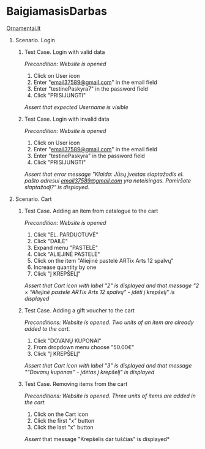 ﻿# BaigiamasisDarbas

[Ornamentai.lt](https://ornamentai.lt/)

1. Scenario. Login

   1. Test Case. Login with valid data
   
      *Precondition: Website is opened*

      1. Click on User icon
      2. Enter "email37589@gmail.com" in the email field
      3. Enter "testinePaskyra7" in the password field
      4. Click "PRISIJUNGTI"
      
      *Assert that expected Username is visible*

   2. Test Case. Login with invalid data
       
      *Precondition: Website is opened*

      1. Click on User icon
      2. Enter "email37589@gmail.com" in the email field
      3. Enter "testinePaskyra" in the password field
      4. Click "PRISIJUNGTI"
      
      *Assert that error message "Klaida: Jūsų įvestas slaptažodis el. pašto adresui email37589@gmail.com yra neteisingas. Pamiršote slaptažodį?" is displayed.*

2. Scenario. Cart

   1. Test Case. Adding an item from catalogue to the cart
   
      *Precondition: Website is opened*

      1. Click "EL. PARDUOTUVĖ"
      2. Click "DAILĖ"
      3. Expand menu "PASTELĖ"
      4. Click "ALIEJINĖ PASTELĖ"
      5. Click on the item "Aliejinė pastelė ARTix Arts 12 spalvų"
      6. Increase quantity by one
      7. Click "Į KREPŠELĮ"
      
      *Assert that Cart icon with label "2" is displayed and that message "2 × “Aliejinė pastelė ARTix Arts 12 spalvų” - įdėti į krepšelį" is displayed*

   2. Test Case. Adding a gift voucher to the cart
   
      *Preconditions: Website is opened. Two units of an item are already added to the cart.*
      1. Click "DOVANŲ KUPONAI"
      2. From dropdown menu choose "50.00€"
      3. Click "Į KREPŠELĮ"
      
      *Assert that Cart icon with label "3" is displayed and that message "“Dovanų kuponas” - įdėtas į krepšelį" is displayed*
      
   3. Test Case. Removing items from the cart
   
      *Preconditions: Website is opened. Three units of items are added in the cart.*

      1. Click on the Cart icon
      2. Click the first "x" button
      3. Click the last "x" button
      
      *Assert* that message "Krepšelis dar tuščias" is displayed*


